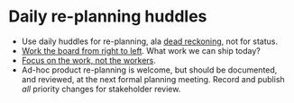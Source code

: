 # Daily re-planning huddles

- Use daily huddles for re-planning, ala [dead reckoning](https://en.wikipedia.org/wiki/Dead_reckoning), not for status. 
- [Work the board from right to left](https://www.marcusoft.net/2017/03/comments-on-board-practices-7.html). What work we can ship today?
- [Focus on the work, not the workers](https://www.marcusoft.net/2017/02/comments-on-board-practices-6.html).
- Ad-hoc product re-planning is welcome, but should be documented, and reviewed, at the next formal planning meeting. Record and publish *all* priority changes for stakeholder review.

<!--stackedit_data:
eyJoaXN0b3J5IjpbMTUwMjg4MjQ5OCwtMTQwMDA3ODIzOSwxOT
Q0ODU0MTkwXX0=
-->